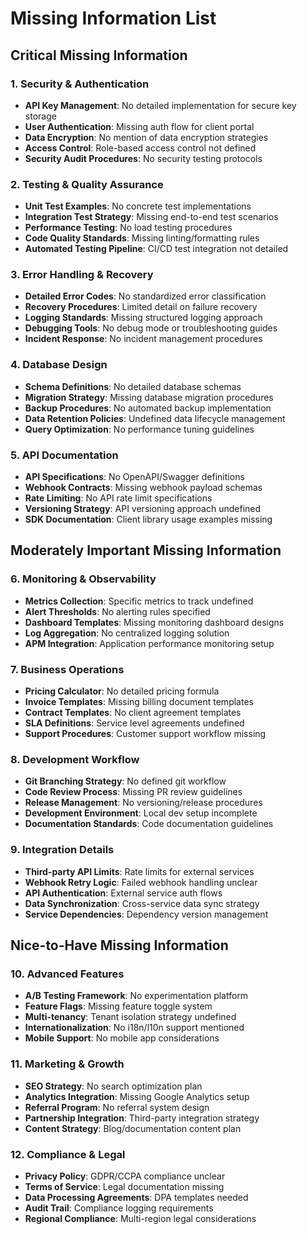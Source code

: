 # Missing Information List

## Critical Missing Information

### 1. Security & Authentication
- **API Key Management**: No detailed implementation for secure key storage
- **User Authentication**: Missing auth flow for client portal
- **Data Encryption**: No mention of data encryption strategies
- **Access Control**: Role-based access control not defined
- **Security Audit Procedures**: No security testing protocols

### 2. Testing & Quality Assurance
- **Unit Test Examples**: No concrete test implementations
- **Integration Test Strategy**: Missing end-to-end test scenarios
- **Performance Testing**: No load testing procedures
- **Code Quality Standards**: Missing linting/formatting rules
- **Automated Testing Pipeline**: CI/CD test integration not detailed

### 3. Error Handling & Recovery
- **Detailed Error Codes**: No standardized error classification
- **Recovery Procedures**: Limited detail on failure recovery
- **Logging Standards**: Missing structured logging approach
- **Debugging Tools**: No debug mode or troubleshooting guides
- **Incident Response**: No incident management procedures

### 4. Database Design
- **Schema Definitions**: No detailed database schemas
- **Migration Strategy**: Missing database migration procedures
- **Backup Procedures**: No automated backup implementation
- **Data Retention Policies**: Undefined data lifecycle management
- **Query Optimization**: No performance tuning guidelines

### 5. API Documentation
- **API Specifications**: No OpenAPI/Swagger definitions
- **Webhook Contracts**: Missing webhook payload schemas
- **Rate Limiting**: No API rate limit specifications
- **Versioning Strategy**: API versioning approach undefined
- **SDK Documentation**: Client library usage examples missing

## Moderately Important Missing Information

### 6. Monitoring & Observability
- **Metrics Collection**: Specific metrics to track undefined
- **Alert Thresholds**: No alerting rules specified
- **Dashboard Templates**: Missing monitoring dashboard designs
- **Log Aggregation**: No centralized logging solution
- **APM Integration**: Application performance monitoring setup

### 7. Business Operations
- **Pricing Calculator**: No detailed pricing formula
- **Invoice Templates**: Missing billing document templates
- **Contract Templates**: No client agreement templates
- **SLA Definitions**: Service level agreements undefined
- **Support Procedures**: Customer support workflow missing

### 8. Development Workflow
- **Git Branching Strategy**: No defined git workflow
- **Code Review Process**: Missing PR review guidelines
- **Release Management**: No versioning/release procedures
- **Development Environment**: Local dev setup incomplete
- **Documentation Standards**: Code documentation guidelines

### 9. Integration Details
- **Third-party API Limits**: Rate limits for external services
- **Webhook Retry Logic**: Failed webhook handling unclear
- **API Authentication**: External service auth flows
- **Data Synchronization**: Cross-service data sync strategy
- **Service Dependencies**: Dependency version management

## Nice-to-Have Missing Information

### 10. Advanced Features
- **A/B Testing Framework**: No experimentation platform
- **Feature Flags**: Missing feature toggle system
- **Multi-tenancy**: Tenant isolation strategy undefined
- **Internationalization**: No i18n/l10n support mentioned
- **Mobile Support**: No mobile app considerations

### 11. Marketing & Growth
- **SEO Strategy**: No search optimization plan
- **Analytics Integration**: Missing Google Analytics setup
- **Referral Program**: No referral system design
- **Partnership Integration**: Third-party integration strategy
- **Content Strategy**: Blog/documentation content plan

### 12. Compliance & Legal
- **Privacy Policy**: GDPR/CCPA compliance unclear
- **Terms of Service**: Legal documentation missing
- **Data Processing Agreements**: DPA templates needed
- **Audit Trail**: Compliance logging requirements
- **Regional Compliance**: Multi-region legal considerations